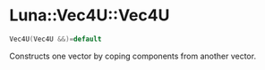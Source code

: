 # Luna::Vec4U::Vec4U

```c++
Vec4U(Vec4U &&)=default
```

Constructs one vector by coping components from another vector. 

